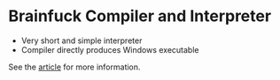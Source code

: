 # Brainfuck Compiler and Interpreter

- Very short and simple interpreter
- Compiler directly produces Windows executable

See the [article](http://dogankurt.com/brainfuck.html) for more information.
